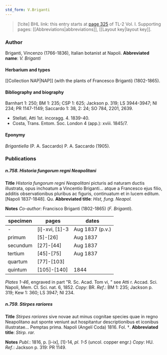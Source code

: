 ```yaml
---
std_form: V.Briganti
---
```


> [!cite] BHL link: this entry starts at [page 325](https://www.biodiversitylibrary.org/page/33120456) of TL-2 Vol. I.
> Supporting pages: [[Abbreviations|abbreviations]], [[Layout key|layout key]].

### Author

Briganti, Vincenzo (1766-1836), Italian botanist at Napoli. 
**Abbreviated name**: *V. Briganti*

#### Herbarium and types

[[Collection NAP|NAP]] (with the plants of Francesco Briganti) (1802-1865).

#### Bibliography and biography

Barnhart 1: 250; BM 1: 235; CSP 1: 625; Jackson p. 319; LS 3944-3947; NI 234; PR 1147-1149; Saccardo 1: 38, 2: 24; SO 784, 2201, 2639.
- Stellati, Atti 1st. incoragg. 4. 1839-40.
- Costa, Trans. Entom. Soc. London 4 (app.): xviii. 1845/7.

#### Eponymy

*Brigantiella* (P. A. Saccardo) P. A. Saccardo (1905).

### Publications

##### n.758. Historia fungorum regni Neapolitani

**Title**
*Historia fungorum regni Neapolitani* picturis ad naturam ductis illustrata, opus inchoatum a Vincentio Briganti... atque a Francesco ejus filio, additis observationibus pluribus ac figuris, continuatum et in lucem editum. \[Napoli 1837-1848\]. Qu.
**Abbreviated title**: *Hist, fung. Neapol.*

**Notes**
*Co-author*: Francisco Briganti (1802-1865) (*F. Briganti*).

|specimen	|pages	|dates	|
|---	|---	|---	|
|-	|\[i\]-xvi, \[1\]-3	|Aug 1837 (p.v.)	|
|primum	|\[5\]-\[26\]	|Aug 1837	|
|secundum	|\[27\]-\[44\]	|Aug 1837	|
|tertium	|\[45\]-\[75\]	|Aug 1837|
|quartum	|\[77\]-\[103\]|
|quintum	|\[105\]-\[140\]	|1844|

*Plates 1-46*, engraved in part "R. Sc. Acad. Tom vi, " see Atti r. Accad. Sci. Napoli, Mem. Cl. Sci. nat. 6, 1852. *Copy*: BR.
*Ref*.: BM 1: 235; Jackson p. 319; Kew 1: 360; LS 3947; NI 234.

##### n.759. Stirpes rariores

**Title**
*Stirpes rariores* sive novae aut minus cognitae species quae in regno Neapolitano aut sponte veniunt aut hospitantur descriptionibus et iconibus illustratae... Pemptas prima. Napoli (Angelí Coda) 1816. Fol. †.
**Abbreviated title**: *Stirp. rar.*

**Notes**
*Publ*.: 1816, p. \[i-ix\], \[1\]-14, *pl. 1-5* (uncol. copper engr.) *Copy*: HU.
*Ref*.: Jackson p. 319: PR 1149.


